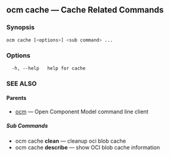 ## ocm cache &mdash; Cache Related Commands

### Synopsis

```bash
ocm cache [<options>] <sub command> ...
```

### Options

```
  -h, --help   help for cache
```

### SEE ALSO

#### Parents

* [ocm](ocm.md)	 &mdash; Open Component Model command line client


##### Sub Commands

* ocm cache <b>clean</b>	 &mdash; cleanup oci blob cache
* ocm cache <b>describe</b>	 &mdash; show OCI blob cache information
